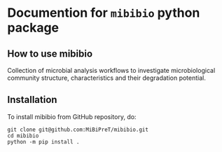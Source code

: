 # Documention for `mibibio` python package

## How to use mibibio

Collection of microbial analysis workflows to investigate microbiological community structure, characteristics and their degradation potential.

## Installation

To install mibibio from GitHub repository, do:

```console
git clone git@github.com:MiBiPreT/mibibio.git
cd mibibio
python -m pip install .
```
